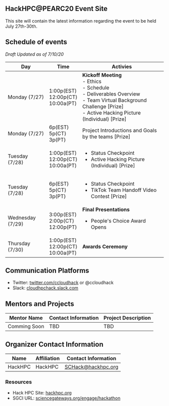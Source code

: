 ## HackHPC@PEARC20 Event Site

This site will contain the latest information regarding the event to be held July 27th-30th.

## Schedule of events
_Draft Updated as of 7/10/20_

| Day | Time | Activies |
|-----------|------------------------|----------------------------|
| Monday (7/27) | 1:00p(EST)<br>12:00p(CT)<br>10:00a(PT) |  **Kickoff Meeting** <br> - Ethics <br> - Schedule <br> - Deliverables Overview <br> - Team Virtual Background Challenge [Prize] <br> - Active Hacking Picture (Individual)  [Prize] |
| Monday (7/27) | 6p(EST)<br>5p(CT)<br>3p(PT)</br> |  Project Introductions and Goals by the teams [Prize]|
| Tuesday (7/28) | 1:00p(EST)<br>12:00p(CT)<br>10:00a(PT) |  <ul><li>Status Checkpoint</li><li>Active Hacking Picture (Individual)  [Prize]</li></ul>|
| Tuesday (7/28) | 6p(EST)<br>5p(CT)<br>3p(PT) |  <ul><li>Status Checkpoint</li><li>TikTok Team Handoff Video Contest [Prize]</li></ul>|
| Wednesday (7/29) | 3:00p(EST)<br>2:00p(CT)<br>12:00p(PT) |  **Final Presentations** <ul><li>People's Choice Award Opens</ul></li>|
| Thursday (7/30) | 1:00p(EST)<br>12:00p(CT)<br>10:00a(PT) |  **Awards Ceremony**|

## Communication Platforms
- Twitter: [twitter.com/ccloudhack](https://twitter.com/ccloudhack) or @ccloudhack
- Slack: [cloudhpchack.slack.com](https://cloudhpchack.slack.com) 


## Mentors and Projects

| Mentor Name | Contact Information | Project Description |
|-----------------------|------------------------|----------------------------|
| Comming Soon | TBD | TBD |


## Organizer Contact Information

| Name | Affiliation | Contact Information |
|-----------------------|------------------------|----------------------------|
| HackHPC| HackHPC | [SCHack@hackhpc.org](mailto:SCHack@hackhpc.org?subject=[hpchackatpearc20]) |

### Resources
- Hack HPC Site: [hackhpc.org](http://hackhpc.org/)
- SGCI URL: [sciencegateways.org/engage/hackathon](https://sciencegateways.org/engage/hackathon) 

